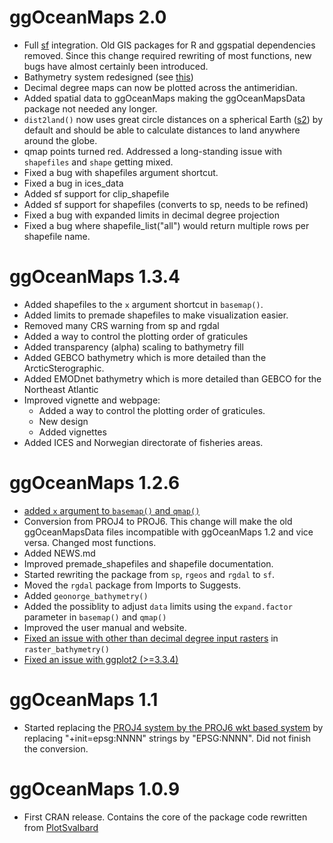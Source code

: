 # ggOceanMaps 2.0 

* Full [sf](https://r-spatial.github.io/sf/) integration. Old GIS packages for R and ggspatial dependencies removed. Since this change required rewriting of most functions, new bugs have almost certainly been introduced.
* Bathymetry system redesigned (see [this](https://mikkovihtakari.github.io/ggOceanMaps/articles/new-features.html))
* Decimal degree maps can now be plotted across the antimeridian.
* Added spatial data to ggOceanMaps making the ggOceanMapsData package not needed any longer.
* `dist2land()` now uses great circle distances on a spherical Earth ([s2](https://r-spatial.github.io/s2/)) by default and should be able to calculate distances to land anywhere around the globe.
* qmap points turned red. Addressed a long-standing issue with `shapefiles` and `shape` getting mixed. 
* Fixed a bug with shapefiles argument shortcut.
* Fixed a bug in ices_data
* Added sf support for clip_shapefile
* Added sf support for shapefiles (converts to sp, needs to be refined)
* Fixed a bug with expanded limits in decimal degree projection
* Fixed a bug where shapefile_list("all") would return multiple rows per shapefile name.

# ggOceanMaps 1.3.4

* Added shapefiles to the `x` argument shortcut in `basemap()`.
* Added limits to premade shapefiles to make visualization easier.
* Removed many CRS warning from sp and rgdal
* Added a way to control the plotting order of graticules
* Added transparency (alpha) scaling to bathymetry fill
* Added GEBCO bathymetry which is more detailed than the ArcticSterographic.
* Added EMODnet bathymetry which is more detailed than GEBCO for the Northeast Atlantic
* Improved vignette and webpage:
    * Added a way to control the plotting order of graticules.
    * New design
    * Added vignettes
* Added ICES and Norwegian directorate of fisheries areas.

# ggOceanMaps 1.2.6

* [added `x` argument to `basemap()` and `qmap()`](https://github.com/MikkoVihtakari/ggOceanMaps/issues/11)
* Conversion from PROJ4 to PROJ6. This change will make the old ggOceanMapsData files incompatible with ggOceanMaps 1.2 and vice versa. Changed most functions. 
* Added NEWS.md
* Improved premade_shapefiles and shapefile documentation.
* Started rewriting the package from `sp`, `rgeos` and `rgdal` to `sf`. 
* Moved the `rgdal` package from Imports to Suggests.
* Added `geonorge_bathymetry()`
* Added the possiblity to adjust `data` limits using the `expand.factor` parameter in `basemap()` and `qmap()`
* Improved the user manual and website.
* [Fixed an issue with other than decimal degree input rasters](https://github.com/MikkoVihtakari/ggOceanMaps/issues/2) in `raster_bathymetry()`
* [Fixed an issue with ggplot2 (>=3.3.4)](https://github.com/MikkoVihtakari/ggOceanMaps/issues/3)
         
# ggOceanMaps 1.1

* Started replacing the [PROJ4 system by the PROJ6 wkt based system](https://www.earthdatascience.org/courses/use-data-open-source-python/intro-vector-data-python/spatial-data-vector-shapefiles/epsg-proj4-coordinate-reference-system-formats-python/) by replacing "+init=epsg:NNNN" strings by "EPSG:NNNN". Did not finish the conversion. 

# ggOceanMaps 1.0.9

* First CRAN release. Contains the core of the package code rewritten from [PlotSvalbard](https://github.com/MikkoVihtakari/PlotSvalbard/)
